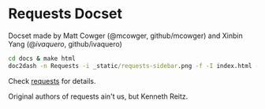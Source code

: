 # Requests Docset

Docset made by Matt Cowger (@mcowger, github/mcowger) and Xinbin Yang (@_ivaquero_, github/ivaquero)

```cmd
cd docs & make html
doc2dash -n Requests -i _static/requests-sidebar.png -f -I index.html -v _build/html
```

Check [requests](https://github.com/psf/requests) for details.

Original authors of requests ain't us, but Kenneth Reitz.
